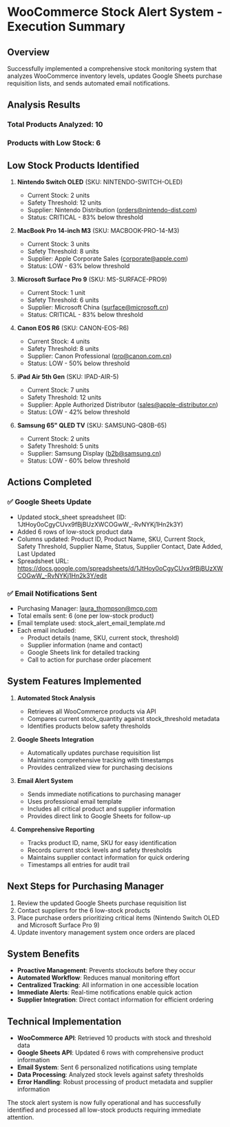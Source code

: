 # WooCommerce Stock Alert System - Execution Summary

## Overview
Successfully implemented a comprehensive stock monitoring system that analyzes WooCommerce inventory levels, updates Google Sheets purchase requisition lists, and sends automated email notifications.

## Analysis Results

### Total Products Analyzed: 10

### Products with Low Stock: 6

## Low Stock Products Identified

1. **Nintendo Switch OLED** (SKU: NINTENDO-SWITCH-OLED)
   - Current Stock: 2 units
   - Safety Threshold: 12 units
   - Supplier: Nintendo Distribution (orders@nintendo-dist.com)
   - Status: CRITICAL - 83% below threshold

2. **MacBook Pro 14-inch M3** (SKU: MACBOOK-PRO-14-M3)
   - Current Stock: 3 units
   - Safety Threshold: 8 units
   - Supplier: Apple Corporate Sales (corporate@apple.com)
   - Status: LOW - 63% below threshold

3. **Microsoft Surface Pro 9** (SKU: MS-SURFACE-PRO9)
   - Current Stock: 1 unit
   - Safety Threshold: 6 units
   - Supplier: Microsoft China (surface@microsoft.cn)
   - Status: CRITICAL - 83% below threshold

4. **Canon EOS R6** (SKU: CANON-EOS-R6)
   - Current Stock: 4 units
   - Safety Threshold: 8 units
   - Supplier: Canon Professional (pro@canon.com.cn)
   - Status: LOW - 50% below threshold

5. **iPad Air 5th Gen** (SKU: IPAD-AIR-5)
   - Current Stock: 7 units
   - Safety Threshold: 12 units
   - Supplier: Apple Authorized Distributor (sales@apple-distributor.cn)
   - Status: LOW - 42% below threshold

6. **Samsung 65" QLED TV** (SKU: SAMSUNG-Q80B-65)
   - Current Stock: 2 units
   - Safety Threshold: 5 units
   - Supplier: Samsung Display (b2b@samsung.cn)
   - Status: LOW - 60% below threshold

## Actions Completed

### ✅ Google Sheets Update
- Updated stock_sheet spreadsheet (ID: 1JtHoy0oCgyCUvx9fBjBUzXWCOGwW_-RvNYKj1Hn2k3Y)
- Added 6 rows of low-stock product data
- Columns updated: Product ID, Product Name, SKU, Current Stock, Safety Threshold, Supplier Name, Status, Supplier Contact, Date Added, Last Updated
- Spreadsheet URL: https://docs.google.com/spreadsheets/d/1JtHoy0oCgyCUvx9fBjBUzXWCOGwW_-RvNYKj1Hn2k3Y/edit

### ✅ Email Notifications Sent
- Purchasing Manager: laura_thompson@mcp.com
- Total emails sent: 6 (one per low-stock product)
- Email template used: stock_alert_email_template.md
- Each email included:
  - Product details (name, SKU, current stock, threshold)
  - Supplier information (name and contact)
  - Google Sheets link for detailed tracking
  - Call to action for purchase order placement

## System Features Implemented

1. **Automated Stock Analysis**
   - Retrieves all WooCommerce products via API
   - Compares current stock_quantity against stock_threshold metadata
   - Identifies products below safety thresholds

2. **Google Sheets Integration**
   - Automatically updates purchase requisition list
   - Maintains comprehensive tracking with timestamps
   - Provides centralized view for purchasing decisions

3. **Email Alert System**
   - Sends immediate notifications to purchasing manager
   - Uses professional email template
   - Includes all critical product and supplier information
   - Provides direct link to Google Sheets for follow-up

4. **Comprehensive Reporting**
   - Tracks product ID, name, SKU for easy identification
   - Records current stock levels and safety thresholds
   - Maintains supplier contact information for quick ordering
   - Timestamps all entries for audit trail

## Next Steps for Purchasing Manager

1. Review the updated Google Sheets purchase requisition list
2. Contact suppliers for the 6 low-stock products
3. Place purchase orders prioritizing critical items (Nintendo Switch OLED and Microsoft Surface Pro 9)
4. Update inventory management system once orders are placed

## System Benefits

- **Proactive Management**: Prevents stockouts before they occur
- **Automated Workflow**: Reduces manual monitoring effort
- **Centralized Tracking**: All information in one accessible location
- **Immediate Alerts**: Real-time notifications enable quick action
- **Supplier Integration**: Direct contact information for efficient ordering

## Technical Implementation

- **WooCommerce API**: Retrieved 10 products with stock and threshold data
- **Google Sheets API**: Updated 6 rows with comprehensive product information
- **Email System**: Sent 6 personalized notifications using template
- **Data Processing**: Analyzed stock levels against safety thresholds
- **Error Handling**: Robust processing of product metadata and supplier information

The stock alert system is now fully operational and has successfully identified and processed all low-stock products requiring immediate attention.